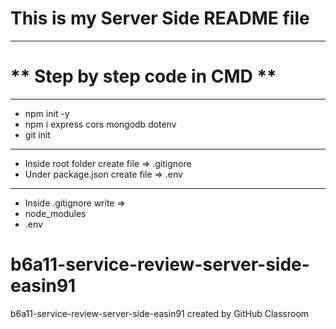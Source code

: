 # **This is my Server Side README file**
___
# ** Step by step code in CMD **
___
* npm init -y
* npm i express cors mongodb dotenv
* git init 

___
* Inside root folder create file => .gitignore 
* Under package.json create file => .env
___
* Inside .gitignore write => 
* node_modules
* .env



# b6a11-service-review-server-side-easin91
b6a11-service-review-server-side-easin91 created by GitHub Classroom
